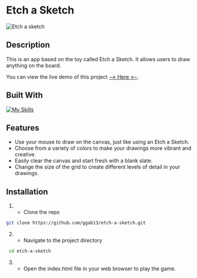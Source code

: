 # Etch a Sketch

![Etch a sketch](https://github.com/ggab13/etch-a-sketch/assets/67071512/3d3f87ba-4198-430d-b358-65c090ed5ecc)

## Description

This is an app based on the toy called Etch a Sketch. It allows users to draw anything on the board.

You can view the live demo of this project [--> Here <--](https://ggab13.github.io/etch-a-sketch/).

## Built With

[![My Skills](https://skillicons.dev/icons?i=js,html,css)](https://skillicons.dev)

## Features

-  Use your mouse to draw on the canvas, just like using an Etch a Sketch.
-  Choose from a variety of colors to make your drawings more vibrant and creative.
-  Easily clear the canvas and start fresh with a blank slate.
-  Change the size of the grid to create different levels of detail in your drawings.

## Installation 

1. - Clone the repo
 ```sh
git clone https://github.com/ggab13/etch-a-sketch.git
   ```

2. - Navigate to the project directory
```sh
 cd etch-a-sketch
 ```
3. - Open the index.html file in your web browser to play the game.
